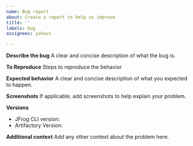 ```yaml
---
name: Bug report
about: Create a report to help us improve
title: ''
labels: bug
assignees: yahavi

---
```


**Describe the bug**
A clear and concise description of what the bug is.

**To Reproduce**
Steps to reproduce the behavior

**Expected behavior**
A clear and concise description of what you expected to happen.

**Screenshots**
If applicable, add screenshots to help explain your problem.

**Versions**
- JFrog CLI version: 
- Artifactory Version:

**Additional context**
Add any other context about the problem here.
